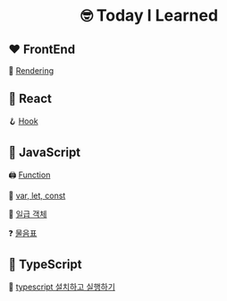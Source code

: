 <div align='center'>
  <h1>🤓 Today I Learned</h1>
</div>

## ❤️ FrontEnd
🚩 [Rendering](https://velog.io/@codename-602/FrontEnd-Rendering)

## 💙 React
🪝 [Hook](https://velog.io/@codename-602/React-Hook)

## 💛 JavaScript

🖨️ [Function](https://velog.io/@codename-602/JavaScript-Function)

🌼 [var, let, const](https://velog.io/@codename-602/JavaScript-var-let-const)

🏅 [일급 객체](https://velog.io/@codename-602/JavaScript-%EC%9D%BC%EA%B8%89-%EA%B0%9D%EC%B2%B4)

❓ [물음표]()


## 💜 TypeScript

🧵 [typescript 설치하고 실행하기](https://velog.io/@codename-602/TypeScript-typescript-%EC%84%A4%EC%B9%98-%EC%8B%A4%ED%96%89-kh3reafh)